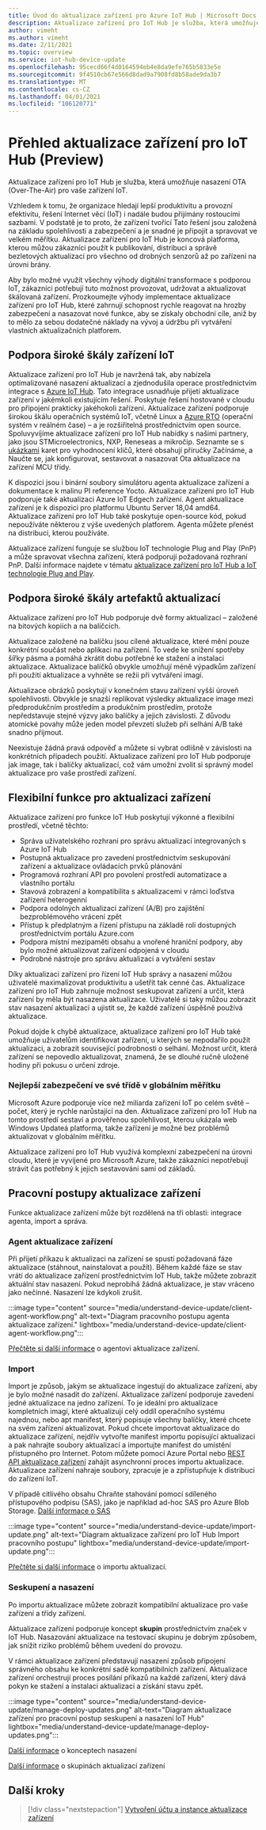 ```yaml
---
title: Úvod do aktualizace zařízení pro Azure IoT Hub | Microsoft Docs
description: Aktualizace zařízení pro IoT Hub je služba, která umožňuje nasazení OTA (Over-The-Air) pro vaše zařízení IoT.
author: vimeht
ms.author: vimeht
ms.date: 2/11/2021
ms.topic: overview
ms.service: iot-hub-device-update
ms.openlocfilehash: 95cecd66f4d0164594eb4e8da9efe765b5833e5e
ms.sourcegitcommit: 9f4510cb67e566d8dad9a7908fd8b58ade9da3b7
ms.translationtype: MT
ms.contentlocale: cs-CZ
ms.lasthandoff: 04/01/2021
ms.locfileid: "106120771"
---
```

# <a name="device-update-for-iot-hub-preview-overview"></a>Přehled aktualizace zařízení pro IoT Hub (Preview)

Aktualizace zařízení pro IoT Hub je služba, která umožňuje nasazení OTA (Over-The-Air) pro vaše zařízení IoT.

Vzhledem k tomu, že organizace hledají lepší produktivitu a provozní efektivitu, řešení Internet věcí (IoT) i nadále budou přijímány rostoucími sazbami. V podstatě je to proto, že zařízení tvořící Tato řešení jsou založená na základu spolehlivosti a zabezpečení a je snadné je připojit a spravovat ve velkém měřítku. Aktualizace zařízení pro IoT Hub je koncová platforma, kterou můžou zákazníci použít k publikování, distribuci a správě bezletových aktualizací pro všechno od drobných senzorů až po zařízení na úrovni brány. 

Aby bylo možné využít všechny výhody digitální transformace s podporou IoT, zákazníci potřebují tuto možnost provozovat, udržovat a aktualizovat škálovaná zařízení. Prozkoumejte výhody implementace aktualizace zařízení pro IoT Hub, které zahrnují schopnost rychle reagovat na hrozby zabezpečení a nasazovat nové funkce, aby se získaly obchodní cíle, aniž by to mělo za sebou dodatečné náklady na vývoj a údržbu při vytváření vlastních aktualizačních platforem.

## <a name="support-for-a-wide-range-of-iot-devices"></a>Podpora široké škály zařízení IoT


Aktualizace zařízení pro IoT Hub je navržená tak, aby nabízela optimalizované nasazení aktualizací a zjednodušila operace prostřednictvím integrace s [Azure IoT Hub](https://azure.microsoft.com/en-us/services/iot-hub/). Tato integrace usnadňuje přijetí aktualizace zařízení v jakémkoli existujícím řešení. Poskytuje řešení hostované v cloudu pro připojení prakticky jakéhokoli zařízení. Aktualizace zařízení podporuje širokou škálu operačních systémů IoT, včetně Linux a [Azure RTO](https://azure.microsoft.com/en-us/services/rtos/) (operační systém v reálném čase) – a je rozšiřitelná prostřednictvím open source. Spoluvyvíjíme aktualizace zařízení pro IoT Hub nabídky s našimi partnery, jako jsou STMicroelectronics, NXP, Reneseas a mikročip. Seznamte se s [ukázkami](https://github.com/azure-rtos/samples/tree/PublicPreview/ADU) karet pro vyhodnocení klíčů, které obsahují příručky Začínáme, a Naučte se, jak konfigurovat, sestavovat a nasazovat Ota aktualizace na zařízení MCU třídy. 

K dispozici jsou i binární soubory simulátoru agenta aktualizace zařízení a dokumentace k malinu PI reference Yocto.
Aktualizace zařízení pro IoT Hub podporuje také aktualizaci Azure IoT Edgech zařízení. Agent aktualizace zařízení je k dispozici pro platformu Ubuntu Server 18,04 amd64. Aktualizace zařízení pro IoT Hub také poskytuje open-source kód, pokud nepoužíváte některou z výše uvedených platforem. Agenta můžete přenést na distribuci, kterou používáte.

Aktualizace zařízení funguje se službou IoT technologie Plug and Play (PnP) a může spravovat všechna zařízení, která podporují požadovaná rozhraní PnP. Další informace najdete v tématu [aktualizace zařízení pro IoT Hub a IoT technologie Plug and Play](device-update-plug-and-play.md).

## <a name="support-for-a-wide-range-of-update-artifacts"></a>Podpora široké škály artefaktů aktualizací

Aktualizace zařízení pro IoT Hub podporuje dvě formy aktualizací – založené na bitových kopiích a na balíčcích.

Aktualizace založené na balíčku jsou cílené aktualizace, které mění pouze konkrétní součást nebo aplikaci na zařízení. To vede ke snížení spotřeby šířky pásma a pomáhá zkrátit dobu potřebné ke stažení a instalaci aktualizace. Aktualizace balíčků obvykle umožňují méně výpadkům zařízení při použití aktualizace a vyhněte se režii při vytváření imagí.

Aktualizace obrázků poskytují v konečném stavu zařízení vyšší úroveň spolehlivosti. Obvykle je snazší replikovat výsledky aktualizace image mezi předprodukčním prostředím a produkčním prostředím, protože nepředstavuje stejné výzvy jako balíčky a jejich závislosti.
Z důvodu atomické povahy může jeden model převzetí služeb při selhání A/B také snadno přijmout.

Neexistuje žádná pravá odpověď a můžete si vybrat odlišně v závislosti na konkrétních případech použití. Aktualizace zařízení pro IoT Hub podporuje jak image, tak i balíčky aktualizací, což vám umožní zvolit si správný model aktualizace pro vaše prostředí zařízení.

## <a name="flexible-features-for-updating-devices"></a>Flexibilní funkce pro aktualizaci zařízení

Aktualizace zařízení pro funkce IoT Hub poskytují výkonné a flexibilní prostředí, včetně těchto:

* Správa uživatelského rozhraní pro správu aktualizací integrovaných s Azure IoT Hub
* Postupná aktualizace pro zavedení prostřednictvím seskupování zařízení a aktualizace ovládacích prvků plánování
* Programová rozhraní API pro povolení prostředí automatizace a vlastního portálu
* Stavová zobrazení a kompatibilita s aktualizacemi v rámci loďstva zařízení heterogenní
* Podpora odolných aktualizací zařízení (A/B) pro zajištění bezproblémového vrácení zpět
* Přístup k předplatným a řízení přístupu na základě rolí dostupných prostřednictvím portálu Azure.com
* Podpora místní mezipaměti obsahu a vnořené hraniční podpory, aby bylo možné aktualizovat zařízení odpojená v cloudu
* Podrobné nástroje pro správu aktualizací a vytváření sestav 

Díky aktualizaci zařízení pro řízení IoT Hub správy a nasazení můžou uživatelé maximalizovat produktivitu a ušetřit tak cenné čas. Aktualizace zařízení pro IoT Hub zahrnuje možnost seskupovat zařízení a určit, která zařízení by měla být nasazena aktualizace. Uživatelé si taky můžou zobrazit stav nasazení aktualizací a ujistit se, že každé zařízení úspěšně používá aktualizace.

Pokud dojde k chybě aktualizace, aktualizace zařízení pro IoT Hub také umožňuje uživatelům identifikovat zařízení, u kterých se nepodařilo použít aktualizaci, a zobrazit související podrobnosti o selhání. Možnost určit, která zařízení se nepovedlo aktualizovat, znamená, že se dlouhé ručně uložené hodiny při pokusu o určení zdroje.

### <a name="best-in-class-security-at-global-scale"></a>Nejlepší zabezpečení ve své třídě v globálním měřítku

Microsoft Azure podporuje více než miliarda zařízení IoT po celém světě – počet, který je rychle narůstající na den. Aktualizace zařízení pro IoT Hub na tomto prostředí sestaví a prověřenou spolehlivost, kterou ukázala web Windows Updateá platforma, takže zařízení je možné bez problémů aktualizovat v globálním měřítku.

Aktualizace zařízení pro IoT Hub využívá komplexní zabezpečení na úrovni cloudu, které je vyvíjené pro Microsoft Azure, takže zákazníci nepotřebují strávit čas potřebný k jejich sestavování sami od základů.


## <a name="device-update-workflows"></a>Pracovní postupy aktualizace zařízení

Funkce aktualizace zařízení může být rozdělená na tři oblasti: integrace agenta, import a správa.

### <a name="device-update-agent"></a>Agent aktualizace zařízení

Při přijetí příkazu k aktualizaci na zařízení se spustí požadovaná fáze aktualizace (stáhnout, nainstalovat a použít). Během každé fáze se stav vrátí do aktualizace zařízení prostřednictvím IoT Hub, takže můžete zobrazit aktuální stav nasazení. Pokud neprobíhá žádná aktualizace, je stav vráceno jako nečinné. Nasazení lze kdykoli zrušit.

:::image type="content" source="media/understand-device-update/client-agent-workflow.png" alt-text="Diagram pracovního postupu agenta aktualizace zařízení." lightbox="media/understand-device-update/client-agent-workflow.png":::

[Přečtěte si další informace](device-update-agent-overview.md) o agentovi aktualizace zařízení. 

### <a name="importing"></a>Import

Import je způsob, jakým se aktualizace ingestují do aktualizace zařízení, aby je bylo možné nasadit do zařízení. Aktualizace zařízení podporuje zavedení jedné aktualizace na jedno zařízení. To je ideální pro aktualizace kompletních imagí, které aktualizují celý oddíl operačního systému najednou, nebo apt manifest, který popisuje všechny balíčky, které chcete na svém zařízení aktualizovat. Pokud chcete importovat aktualizace do aktualizace zařízení, nejdřív vytvořte manifest importu popisující aktualizaci a pak nahrajte soubory aktualizací a importujte manifest do umístění přístupného pro Internet. Potom můžete pomocí Azure Portal nebo [REST API aktualizace zařízení](https://docs.microsoft.com/rest/api/deviceupdate/) zahájit asynchronní proces importu aktualizace. Aktualizace zařízení nahraje soubory, zpracuje je a zpřístupňuje k distribuci do zařízení IoT.

V případě citlivého obsahu Chraňte stahování pomocí sdíleného přístupového podpisu (SAS), jako je například ad-hoc SAS pro Azure Blob Storage. [Další informace o SAS](../storage/common/storage-sas-overview.md)

:::image type="content" source="media/understand-device-update/import-update.png" alt-text="Diagram aktualizace zařízení pro IoT Hub Import pracovního postupu" lightbox="media/understand-device-update/import-update.png":::

[Přečtěte si další informace](import-concepts.md) o importu aktualizací. 

### <a name="grouping-and-deployment"></a>Seskupení a nasazení

Po importu aktualizace můžete zobrazit kompatibilní aktualizace pro vaše zařízení a třídy zařízení.

Aktualizace zařízení podporuje koncept **skupin** prostřednictvím značek v IoT Hub. Nasazování aktualizace na testovací skupinu je dobrým způsobem, jak snížit riziko problémů během uvedení do provozu.

V rámci aktualizace zařízení představují nasazení způsob připojení správného obsahu ke konkrétní sadě kompatibilních zařízení. Aktualizace zařízení orchestrují proces posílání příkazů na každé zařízení, který dává pokyn ke stažení a instalaci aktualizací a získání stavu zpět.

:::image type="content" source="media/understand-device-update/manage-deploy-updates.png" alt-text="Diagram aktualizace zařízení pro pracovní postup seskupení a nasazení IoT Hub" lightbox="media/understand-device-update/manage-deploy-updates.png":::

[Další informace](device-update-compliance.md) o konceptech nasazení

[Další informace](device-update-groups.md) o skupinách aktualizací zařízení


## <a name="next-steps"></a>Další kroky

> [!div class="nextstepaction"]
> [Vytvoření účtu a instance aktualizace zařízení](create-device-update-account.md)